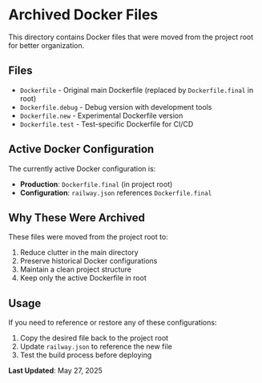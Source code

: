 # Archived Docker Files

This directory contains Docker files that were moved from the project root for better organization.

## Files

- `Dockerfile` - Original main Dockerfile (replaced by `Dockerfile.final` in root)
- `Dockerfile.debug` - Debug version with development tools
- `Dockerfile.new` - Experimental Dockerfile version
- `Dockerfile.test` - Test-specific Dockerfile for CI/CD

## Active Docker Configuration

The currently active Docker configuration is:
- **Production**: `Dockerfile.final` (in project root)
- **Configuration**: `railway.json` references `Dockerfile.final`

## Why These Were Archived

These files were moved from the project root to:
1. Reduce clutter in the main directory
2. Preserve historical Docker configurations
3. Maintain a clean project structure
4. Keep only the active Dockerfile in root

## Usage

If you need to reference or restore any of these configurations:
1. Copy the desired file back to the project root
2. Update `railway.json` to reference the new file
3. Test the build process before deploying

**Last Updated**: May 27, 2025 